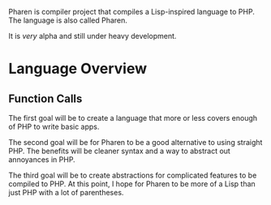 Pharen is compiler project that compiles a Lisp-inspired language to PHP.
The language is also called Pharen.

It is _very_ alpha and still under heavy development.

Language Overview
=================

Function Calls
--------------


The first goal will be to create a language that more or less covers enough of PHP
to write basic apps.

The second goal will be for Pharen to be a good alternative to using straight PHP. The benefits
will be cleaner syntax and a way to abstract out annoyances in PHP.

The third goal will be to create abstractions for complicated features to be compiled to PHP.
At this point, I hope for Pharen to be more of a Lisp than just PHP with a lot of parentheses.